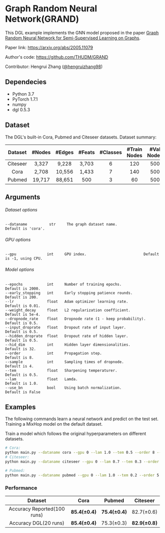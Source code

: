 # Graph Random Neural Network(GRAND)

This DGL example implements the GNN model proposed in the paper [Graph Random Neural Network for Semi-Supervised Learning on Graphs]( https://arxiv.org/abs/2005.11079).

Paper link: https://arxiv.org/abs/2005.11079

Author's code: https://github.com/THUDM/GRAND

Contributor: Hengrui Zhang ([@hengruizhang98](https://github.com/hengruizhang98))

## Dependecies
- Python 3.7
- PyTorch 1.7.1
- numpy
- dgl 0.5.3

## Dataset

The DGL's built-in Cora, Pubmed and Citeseer datasets. Dataset summary:

| Dataset | #Nodes | #Edges | #Feats | #Classes | #Train Nodes | #Val Nodes | #Test Nodes |
| :-: | :-: | :-: | :-: | :-: | :-: | :-: | :-: |
| Citeseer | 3,327 | 9,228 | 3,703 | 6 | 120 | 500 | 1000 |
| Cora | 2,708 | 10,556 | 1,433 | 7 | 140 | 500 | 1000 |
| Pubmed | 19,717 | 88,651 | 500 | 3 | 60 | 500 | 1000 |

## Arguments

###### Dataset options
```
--dataname          str     The graph dataset name.             Default is 'cora'.
```

###### GPU options
```
--gpu              int     GPU index.                          Default is -1, using CPU.
```

###### Model options
```
--epochs           int     Number of training epochs.             Default is 2000.
--early_stopping   int     Early stopping patience rounds.        Default is 200.
--lr               float   Adam optimizer learning rate.          Default is 0.01.
--weight_decay     float   L2 regularization coefficient.         Default is 5e-4.
--dropnode_rate    float   Dropnode rate (1 - keep probability).  Default is 0.5.
--input_droprate   float   Dropout rate of input layer.           Default is 0.5.
--hidden_droprate  float   Dropout rate of hidden layer.          Default is 0.5.
--hid_dim          int     Hidden layer dimensionalities.         Default is 32.
--order            int     Propagation step.                      Default is 8.
--sample           int     Sampling times of dropnode.            Default is 4.
--tem              float   Sharpening temperaturer.               Default is 0.5.
--lam              float   Lamda.                                 Default is 1.0.
--use_bn           bool    Using batch normalization.             Default is False
```

## Examples

The following commands learn a neural network and predict on the test set.
Training a MixHop model on the default dataset.

Train a model which follows the original hyperparameters on different datasets.
```bash
# Cora:
python main.py --dataname cora --gpu 0 --lam 1.0 --tem 0.5 --order 8 --sample 4 --input_droprate 0.5 --hidden_droprate 0.5 --dropnode_rate 0.5 --hid_dim 32 --early_stopping 100 --lr 1e-2  --epochs 2000
# Citeseer:
python main.py --dataname citeseer --gpu 0 --lam 0.7 --tem 0.3 --order 2 --sample 2 --input_droprate 0.0 --hidden_droprate 0.2 --dropnode_rate 0.5 --hid_dim 32 --early_stopping 100 --lr 1e-2  --epochs 2000

# Pubmed:
python main.py --dataname pubmed --gpu 0 --lam 1.0 --tem 0.2 --order 5 --sample 4 --input_droprate 0.6 --hidden_droprate 0.8 --dropnode_rate 0.5 --hid_dim 32 --early_stopping 100 --lr 0.2 --epochs 2000 --use_bn
```

### Performance

| Dataset | Cora | Pubmed | Citeseer |
| :-: | :-: | :-: | :-: |
| Accuracy Reported(100 runs) | **85.4(±0.4)** | **75.4(±0.4)** | 82.7(±0.6) |
| Accuracy DGL(20 runs) | **85.4(±0.4)** | 75.3(±0.3) | **82.9(±0.8)** |

